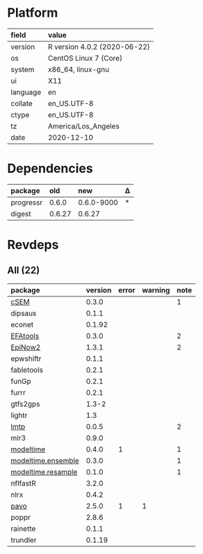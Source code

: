 # Platform

|field    |value                        |
|:--------|:----------------------------|
|version  |R version 4.0.2 (2020-06-22) |
|os       |CentOS Linux 7 (Core)        |
|system   |x86_64, linux-gnu            |
|ui       |X11                          |
|language |en                           |
|collate  |en_US.UTF-8                  |
|ctype    |en_US.UTF-8                  |
|tz       |America/Los_Angeles          |
|date     |2020-12-10                   |

# Dependencies

|package   |old    |new        |Δ  |
|:---------|:------|:----------|:--|
|progressr |0.6.0  |0.6.0-9000 |*  |
|digest    |0.6.27 |0.6.27     |   |

# Revdeps

## All (22)

|package                                             |version |error |warning |note |
|:---------------------------------------------------|:-------|:-----|:-------|:----|
|[cSEM](problems.md#csem)                            |0.3.0   |      |        |1    |
|dipsaus                                             |0.1.1   |      |        |     |
|econet                                              |0.1.92  |      |        |     |
|[EFAtools](problems.md#efatools)                    |0.3.0   |      |        |2    |
|[EpiNow2](problems.md#epinow2)                      |1.3.1   |      |        |2    |
|epwshiftr                                           |0.1.1   |      |        |     |
|fabletools                                          |0.2.1   |      |        |     |
|funGp                                               |0.2.1   |      |        |     |
|furrr                                               |0.2.1   |      |        |     |
|gtfs2gps                                            |1.3-2   |      |        |     |
|lightr                                              |1.3     |      |        |     |
|[lmtp](problems.md#lmtp)                            |0.0.5   |      |        |2    |
|mlr3                                                |0.9.0   |      |        |     |
|[modeltime](problems.md#modeltime)                  |0.4.0   |1     |        |1    |
|[modeltime.ensemble](problems.md#modeltimeensemble) |0.3.0   |      |        |1    |
|[modeltime.resample](problems.md#modeltimeresample) |0.1.0   |      |        |1    |
|nflfastR                                            |3.2.0   |      |        |     |
|nlrx                                                |0.4.2   |      |        |     |
|[pavo](problems.md#pavo)                            |2.5.0   |1     |1       |     |
|poppr                                               |2.8.6   |      |        |     |
|rainette                                            |0.1.1   |      |        |     |
|trundler                                            |0.1.19  |      |        |     |

